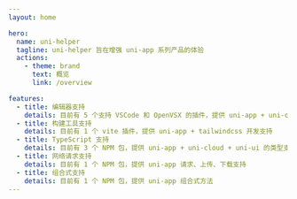 ```yaml
---
layout: home

hero:
  name: uni-helper
  tagline: uni-helper 旨在增强 uni-app 系列产品的体验
  actions:
    - theme: brand
      text: 概览
      link: /overview

features:
  - title: 编辑器支持
    details: 目前有 5 个支持 VSCode 和 OpenVSX 的插件，提供 uni-app + uni-cloud + uni-ui 代码片段支持，也提供 androidPrivacy.json + pages.json + manifest.json 格式校验支持
  - title: 构建工具支持
    details: 目前有 1 个 vite 插件，提供 uni-app + tailwindcss 开发支持
  - title: TypeScript 支持
    details: 目前有 3 个 NPM 包，提供 uni-app + uni-cloud + uni-ui 的类型支持
  - title: 网络请求支持
    details: 目前有 1 个 NPM 包，提供 uni-app 请求、上传、下载支持
  - title: 组合式支持
    details: 目前有 1 个 NPM 包，提供 uni-app 组合式方法
---
```

